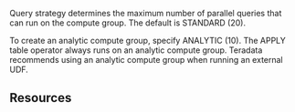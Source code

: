 
Query strategy determines the maximum number of parallel queries that can run on the compute group. The default is STANDARD (20).

To create an analytic compute group, specify ANALYTIC (10). The APPLY table operator always runs on an analytic compute group. Teradata recommends using an analytic compute group when running an external UDF.

## Resources


